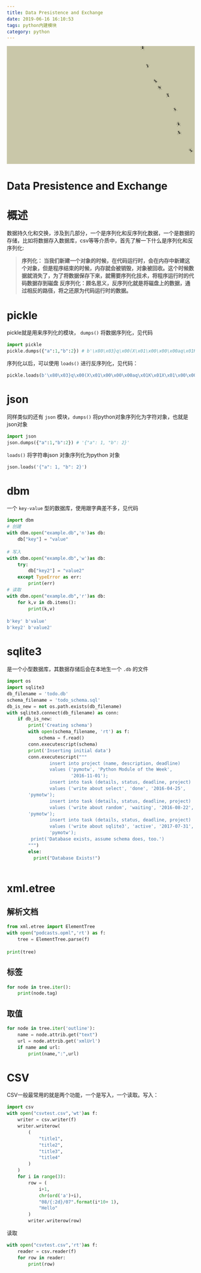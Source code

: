 ```yaml
---
title: Data Presistence and Exchange
date: 2019-06-16 16:10:53
tags: python内建模块
category: python
---
```

![img](https://raw.githubusercontent.com/01x01/github-blog/master/source/img/ants.png)
# Data Presistence and Exchange


# 概述
数据持久化和交换，涉及到几部分，一个是序列化和反序列化数据，一个是数据的存储，比如将数据存入数据库，csv等等介质中，首先了解一下什么是序列化和反序列化:
> **序列化： 当我们新建一个对象的时候，在代码运行时，会在内存中新建这个对象，但是程序结束的时候，内存就会被销毁，对象被回收。这个时候数据就消失了，为了将数据保存下来，就需要序列化技术，将程序运行时的代码数据存到磁盘**
> **反序列化：顾名思义，反序列化就是将磁盘上的数据，通过相反的路径，将之还原为代码运行时的数据。**


# pickle
pickle就是用来序列化的模块， `dumps()` 将数据序列化，见代码
```python
import pickle
pickle.dumps({"a":1,"b":2}) # b'\x80\x03}q\x00(X\x01\x00\x00\x00aq\x01K\x01X\x01\x00\x00\x00bq\x02K\x02u.'
```
序列化以后，可以使用 `loads()` 进行反序列化，见代码：
```python
pickle.loads(b'\x80\x03}q\x00(X\x01\x00\x00\x00aq\x01K\x01X\x01\x00\x00\x00bq\x02K\x02u.') # {'a': 1, 'b': 2}
```

# json
同样类似的还有 `json` 模块，`dumps()` 将python对象序列化为字符对象，也就是json对象
```python
import json
json.dumps({"a":1,"b":2}) # '{"a": 1, "b": 2}'
```
`loads()` 将字符串json 对象序列化为python 对象
```python
json.loads('{"a": 1, "b": 2}')
```

# dbm
一个 `key-value` 型的数据库，使用跟字典差不多，见代码
```python
import dbm 
# 创建
with dbm.open("example.db",'n')as db:
    db["key"] = "value"

# 写入 
with dbm.open("example.db",'w')as db:
    try:
        db["key2"] = "value2"
    except TypeError as err:
        print(err)
# 读取      
with dbm.open("example.db",'r')as db:
    for k,v in db.items():
        print(k,v)

b'key' b'value'
b'key2' b'value2'
```

# sqlite3
是一个小型数据库，其数据存储后会在本地生一个 `.db` 的文件

```python
import os
import sqlite3
db_filename = 'todo.db'
schema_filename = 'todo_schema.sql'
db_is_new = not os.path.exists(db_filename)
with sqlite3.connect(db_filename) as conn:
    if db_is_new:
        print('Creating schema')
        with open(schema_filename, 'rt') as f:
            schema = f.read()
        conn.executescript(schema)
        print('Inserting initial data')
        conn.executescript("""
                insert into project (name, description, deadline)
                values ('pymotw', 'Python Module of the Week',
                        '2016-11-01');
                insert into task (details, status, deadline, project)
                values ('write about select', 'done', '2016-04-25',
        'pymotw');
                insert into task (details, status, deadline, project)
                values ('write about random', 'waiting', '2016-08-22',
        'pymotw');
                insert into task (details, status, deadline, project)
                values ('write about sqlite3', 'active', '2017-07-31',
                'pymotw');
         print('Database exists, assume schema does, too.')
        """) 
        else:
          print("Database Exists!")
 
```



# xml.etree

## 解析文档

```python
from xml.etree import ElementTree
with open("podcasts.opml",'rt') as f:
    tree = ElementTree.parse(f)
    
print(tree)
```

## 标签
```python
for node in tree.iter():
    print(node.tag)
```

## 取值
```python
for node in tree.iter('outline'):
    name = node.attrib.get("text")
    url = node.attrib.get('xmlUrl')
    if name and url:
        print(name,":",url)
```


# CSV
CSV一般最常用的就是两个功能，一个是写入，一个读取。写入：
```python
import csv
with open("csvtest.csv",'wt')as f:
    writer = csv.writer(f)
    writer.writerow(
        (
            "title1",
            "title2",
            "title3",
            "title4"
        )
    )
    for i in range(3):
        row = (
            i+1,
            chr(ord('a')+i),
            "08/{:2d}/07".format(i*10+ 1),
            "Hello"
        )
        writer.writerow(row)

```
读取

```python
with open("csvtest.csv",'rt')as f:
    reader = csv.reader(f)
    for row in reader:
        print(row)
```

